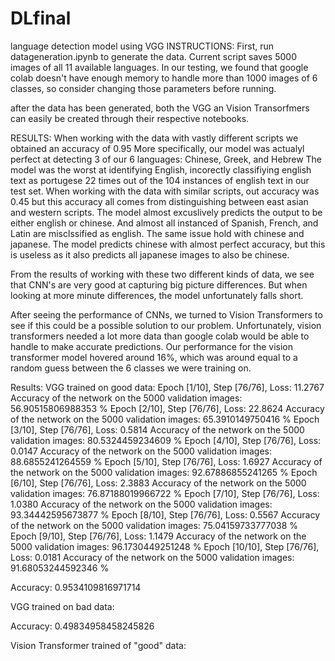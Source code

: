 # DLfinal
language detection model using VGG
INSTRUCTIONS:
First, run datageneration.ipynb to generate the data. Current script saves 5000 images of all 11 available languages. In our testing, we found that google colab doesn't have enough memory to handle more than 1000 images of 6 classes, so consider changing those parameters before running.

after the data has been generated, both the VGG an Vision Transorfmers can easily be created through their respective notebooks. 

RESULTS: 
When working with the data with vastly different scripts we obtained an accuracy of 0.95
More specifically, our model was actualyl perfect at detecting 3 of our 6 languages: Chinese, Greek, and Hebrew
The model was the worst at identifying English, incorectly classifiying english text as portugese 22 times out of the 104 instances of english text in our test set. 
When working with the data with similar scripts, out accuracy was 0.45
but this accuracy all comes from distinguishing between east asian and western scripts. The model almost excuslively predicts the output to be either english or chinese. And almost all instanced of Spanish, French, and Latin are misclssified as english. 
The same issue hold with chinese and japanese. The model predicts chinese with almost perfect accuracy, but this is useless as it also predicts all japanese images to also be chinese.

From the results of working with these two different kinds of data, we see that CNN's are very good at capturing big picture differences. But when looking at more minute differences, the model unfortunately falls short. 

After seeing the performance of CNNs, we turned to Vision Transformers to see if this could be a possible solution to our problem. Unfortunately, vision transformers needed a lot more data than google colab would be able to handle to make accurate predictions. Our performance for the vision transformer model hovered around 16%, which was around equal to a random guess between the 6 classes we were training on. 

Results:
VGG trained on good data: 
Epoch [1/10], Step [76/76], Loss: 11.2767
Accuracy of the network on the 5000 validation images: 56.90515806988353 %
Epoch [2/10], Step [76/76], Loss: 22.8624
Accuracy of the network on the 5000 validation images: 65.3910149750416 %
Epoch [3/10], Step [76/76], Loss: 0.5814
Accuracy of the network on the 5000 validation images: 80.5324459234609 %
Epoch [4/10], Step [76/76], Loss: 0.0147
Accuracy of the network on the 5000 validation images: 88.6855241264559 %
Epoch [5/10], Step [76/76], Loss: 1.6927
Accuracy of the network on the 5000 validation images: 92.67886855241265 %
Epoch [6/10], Step [76/76], Loss: 2.3883
Accuracy of the network on the 5000 validation images: 76.87188019966722 %
Epoch [7/10], Step [76/76], Loss: 1.0380
Accuracy of the network on the 5000 validation images: 93.34442595673877 %
Epoch [8/10], Step [76/76], Loss: 0.5567
Accuracy of the network on the 5000 validation images: 75.04159733777038 %
Epoch [9/10], Step [76/76], Loss: 1.1479
Accuracy of the network on the 5000 validation images: 96.1730449251248 %
Epoch [10/10], Step [76/76], Loss: 0.0181
Accuracy of the network on the 5000 validation images: 91.68053244592346 %

Accuracy: 0.9534109816971714

VGG trained on bad data: 

Accuracy: 0.49834958458245826

Vision Transformer trained of "good" data:


